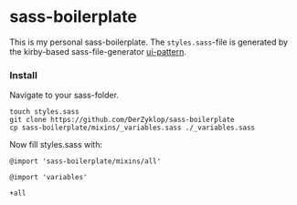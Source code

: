 # sass-boilerplate

This is my personal sass-boilerplate. The `styles.sass`-file is generated by the kirby-based sass-file-generator [ui-pattern](https://github.com/DerZyklop/ui-pattern).

### Install

Navigate to your sass-folder.

    touch styles.sass
    git clone https://github.com/DerZyklop/sass-boilerplate
    cp sass-boilerplate/mixins/_variables.sass ./_variables.sass

Now fill styles.sass with:

    @import 'sass-boilerplate/mixins/all'

    @import 'variables'

    +all
